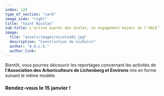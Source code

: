 ```yaml
---
index: 120
type_of_section: "card"
image_side: "right"
title: "Saint Nicolas"
sub-title: L'action auprès des écoles, un engagement majeur de l'AALE"
image:
  file: "assets/images/nicolas01.jpg"
  description: "Construction de nichoirs"
  author: "A.A.L.E."
  author_link: 
---
```

  <p class="text-intro">Bientôt, vous pourrez découvrir les reportages concernant les activités de <b>l'Association des Arboriculteurs de Lichenberg et Environs</b> mis en forme suivant le même modèle.</p>
  <h3 class="anime zoomIn">Rendez-vous le 15 janvier !</h3>
      